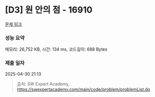 # [D3] 원 안의 점 - 16910 

[문제 링크](https://swexpertacademy.com/main/code/problem/problemDetail.do?contestProbId=AYcllbDqUVgDFASR) 

### 성능 요약

메모리: 26,752 KB, 시간: 134 ms, 코드길이: 688 Bytes

### 제출 일자

2025-04-30 21:13



> 출처: SW Expert Academy, https://swexpertacademy.com/main/code/problem/problemList.do